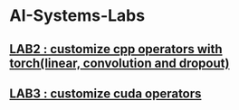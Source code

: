 # AI-Systems-Labs

## [LAB2 : customize cpp operators with torch(linear, convolution and dropout)](./mylab2)

## [LAB3 : customize cuda operators](./mylab3)
